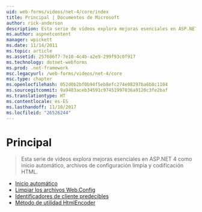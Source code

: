 ```yaml
---
uid: web-forms/videos/net-4/core/index
title: Principal | Documentos de Microsoft
author: rick-anderson
description: Esta serie de vídeos explora mejoras esenciales en ASP.NET 4 como inicio automático, archivos de configuración limpia y codificación HTML.
ms.author: aspnetcontent
manager: wpickett
ms.date: 11/14/2011
ms.topic: article
ms.assetid: 257686f7-7e10-4c4b-a2e9-299f93c0f917
ms.technology: dotnet-webforms
ms.prod: .net-framework
msc.legacyurl: /web-forms/videos/net-4/core
msc.type: chapter
ms.openlocfilehash: 052d0b2bf0b94f5eb8efc274e08297ba6b8c1104
ms.sourcegitcommit: 9a9483aceb34591c97451997036a9120c3fe2baf
ms.translationtype: HT
ms.contentlocale: es-ES
ms.lasthandoff: 11/10/2017
ms.locfileid: "26526244"
---
```

<a name="core"></a>Principal
====================
> Esta serie de vídeos explora mejoras esenciales en ASP.NET 4 como inicio automático, archivos de configuración limpia y codificación HTML.


- [Inicio automático](aspnet-4-quick-hit-auto-start.md)
- [Limpiar los archivos Web.Config](aspnet-4-quick-hit-clean-webconfig-files.md)
- [Identificadores de cliente predecibles](aspnet-4-quick-hit-predictable-client-ids.md)
- [Método de utilidad HtmlEncoder](aspnet-4-quick-hit-the-htmlencoder-utility-method.md)
